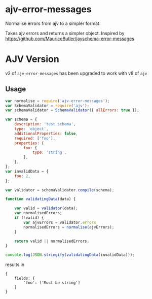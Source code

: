 # ajv-error-messages

Normalise errors from ajv to a simpler format.

Takes ajv errors and returns a simpler object. Inspired by https://github.com/MauriceButler/jayschema-error-messages

# AJV Version

v2 of `ajv-error-messages` has been upgraded to work with v8 of `ajv` 

## Usage

```javascript
var normalise = require('ajv-error-messages');
var SchemaValidator = require('ajv');
var schemaValidator = SchemaValidator({ allErrors: true });

var schema = {
    description: 'test schema',
    type: 'object',
    additionalProperties: false,
    required: ['foo'],
    properties: {
        foo: {
            type: 'string',
        },
    },
};
var invalidData = {
    foo: 2,
};

var validator = schemaValidator.compile(schema);

function validatingData(data) {

    var valid = validator(data);
    var normalisedErrors;
    if (!valid) {
        var ajvErrors = validator.errors
        normalisedErrors = normalise(ajvErrors);
    }

    return valid || normalisedErrors;
}

console.log(JSON.stringify(validatingData(invalidData)));
```

results in

```
{
    fields: {
        'foo': ['Must be string']
    }
}
```
